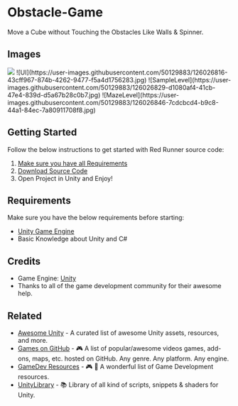 # Obstacle-Game
Move a Cube without Touching the Obstacles Like Walls &amp; Spinner.
## Images
<img src="https://user-images.githubusercontent.com/50129883/126026816-43cff967-874b-4262-9477-f5a4d1756283.jpg">
![UI](https://user-images.githubusercontent.com/50129883/126026816-43cff967-874b-4262-9477-f5a4d1756283.jpg)
![SampleLevel](https://user-images.githubusercontent.com/50129883/126026829-d1080af4-41cb-47e4-839d-d5a67b28c0b7.jpg)
![MazeLevel](https://user-images.githubusercontent.com/50129883/126026846-7cdcbcd4-b9c8-44a1-84ec-7a80911708f8.jpg)


## Getting Started
Follow the below instructions to get started with Red Runner source code:
1. [Make sure you have all Requirements](#requirements)
2. [Download Source Code](#download)
3. Open Project in Unity and Enjoy!
## Requirements
Make sure you have the below requirements before starting:
- [Unity Game Engine](https://unity3d.com)
- Basic Knowledge about Unity and C#

## Credits
- Game Engine: [Unity](https://unity3d.com/)
- Thanks to all of the game development community for their awesome help.
## Related
- [Awesome Unity](https://github.com/RyanNielson/awesome-unity) - A curated list of awesome Unity assets, resources, and more.
- [Games on GitHub](https://github.com/leereilly/games/) - 🎮 A list of popular/awesome videos games, add-ons, maps, etc. hosted on GitHub. Any genre. Any platform. Any engine.
- [GameDev Resources](https://github.com/Kavex/GameDev-Resources) - 🎮 🎲 A wonderful list of Game Development resources.
- [UnityLibrary](https://github.com/UnityCommunity/UnityLibrary) - 📚 Library of all kind of scripts, snippets & shaders for Unity.


